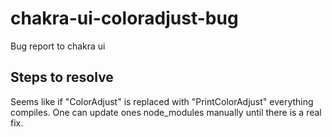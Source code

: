 # chakra-ui-coloradjust-bug
Bug report to chakra ui

## Steps to resolve 

Seems like if "ColorAdjust" is replaced with "PrintColorAdjust" everything compiles. One can update ones node_modules manually until there is a real fix.
